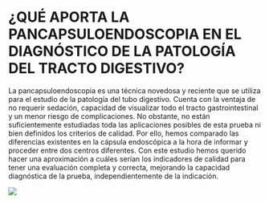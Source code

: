# ¿QUÉ APORTA LA PANCAPSULOENDOSCOPIA EN EL DIAGNÓSTICO DE LA PATOLOGÍA DEL TRACTO DIGESTIVO?
La pancapsuloendoscopia es una técnica novedosa y reciente que se utiliza para el estudio de la patología del tubo digestivo. Cuenta con la ventaja de no requerir sedación, capacidad de visualizar todo el tracto gastrointestinal y un menor riesgo de complicaciones. No obstante, no están suficientemente estudiadas toda las aplicaciones posibles de esta prueba ni bien definidos los criterios de calidad. Por ello, hemos comparado las diferencias existentes en la cápsula endoscópica a la hora de informar y proceder entre dos centros diferentes. Con este estudio hemos querido hacer una aproximación a cuáles serían los indicadores de calidad para tener una evaluación completa y correcta, mejorando la capacidad diagnóstica de la prueba, independientemente de la indicación. 

<img src="Diagrama_De_Tta.png" />

